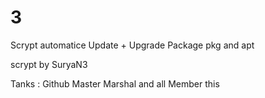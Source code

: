 # 3


Scrypt automatice Update + Upgrade Package pkg and apt

scrypt by SuryaN3


Tanks :
      Github
      Master
      Marshal
      and all Member this
